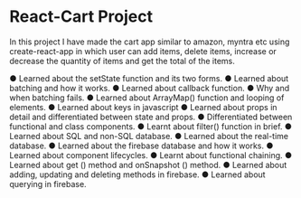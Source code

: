 # React-Cart Project
In this project I have made the cart app similar to amazon, myntra etc using create-react-app in which user can add items, delete items, increase or decrease the quantity of items and get the total of the items.

● Learned about the setState function and its two forms.
● Learned about batching and how it works.
● Learned about callback function.
● Why and when batching fails.
● Learned about ArrayMap() function and looping of elements.
● Learned about keys in javascript
● Learned about props in detail and differentiated between state and
props.
● Differentiated between functional and class components.
● Learnt about filter() function in brief.
● Learned about SQL and non-SQL database.
● Learned about the real-time database.
● Learned about the firebase database and how it works.
● Learned about component lifecycles.
● Learnt about functional chaining.
● Learned about get () method and onSnapshot () method.
● Learned about adding, updating and deleting methods in firebase.
● Learned about querying in firebase.

